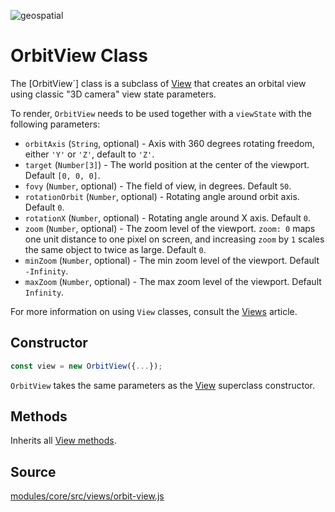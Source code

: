 <p class="badges">
  <img src="https://img.shields.io/badge/geopspatial-no-lightgrey.svg?style=flat-square" alt="geospatial" />
</p>

# OrbitView Class

The [OrbitView`] class is a subclass of [View](/docs/api-reference/view.md) that creates an orbital view using classic "3D camera" view state parameters.

To render, `OrbitView` needs to be used together with a `viewState` with the following parameters:

* `orbitAxis` (`String`, optional) - Axis with 360 degrees rotating freedom, either `'Y'` or `'Z'`, default to `'Z'`.
* `target` (`Number[3]`) - The world position at the center of the viewport. Default `[0, 0, 0]`.
* `fovy` (`Number`, optional) - The field of view, in degrees. Default `50`.
* `rotationOrbit` (`Number`, optional) - Rotating angle around orbit axis. Default `0`.
* `rotationX` (`Number`, optional) - Rotating angle around X axis. Default `0`.
* `zoom` (`Number`, optional) - The zoom level of the viewport. `zoom: 0` maps one unit distance to one pixel on screen, and increasing `zoom` by `1` scales the same object to twice as large. Default `0`.
* `minZoom` (`Number`, optional) - The min zoom level of the viewport. Default `-Infinity`.
* `maxZoom` (`Number`, optional) - The max zoom level of the viewport. Default `Infinity`.

For more information on using `View` classes, consult the [Views](/docs/developer-guide/views.md) article.


## Constructor

```js
const view = new OrbitView({...});
```

`OrbitView` takes the same parameters as the [View](/docs/api-reference/view.md) superclass constructor.


## Methods

Inherits all [View methods](/docs/api-reference/view.md#methods).


## Source

[modules/core/src/views/orbit-view.js](https://github.com/uber/deck.gl/tree/7.1-release/modules/core/src/views/orbit-view.js)
